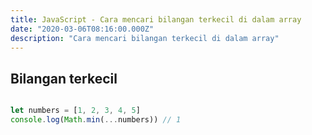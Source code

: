 ```yaml
---
title: JavaScript - Cara mencari bilangan terkecil di dalam array
date: "2020-03-06T08:16:00.000Z"
description: "Cara mencari bilangan terkecil di dalam array"
---
```


## Bilangan terkecil

```javascript

let numbers = [1, 2, 3, 4, 5]
console.log(Math.min(...numbers)) // 1

```
